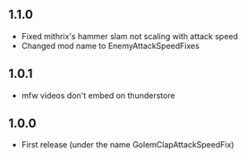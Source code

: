 ## 1.1.0

- Fixed mithrix's hammer slam not scaling with attack speed
- Changed mod name to EnemyAttackSpeedFixes

## 1.0.1

- mfw videos don't embed on thunderstore

## 1.0.0

- First release (under the name GolemClapAttackSpeedFix)